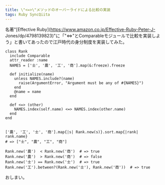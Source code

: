 ```yaml
---
title: \"<=>\"メソッドのオーバーライドによる比較の実装
tags: Ruby SyncQiita
---
```

名著"[Effective Ruby](https://www.amazon.co.jp/Effective-Ruby-Peter-J-
Jones/dp/4798139823)"に「"<=>"とComparableモジュールで比較を実装しよう」と書いてあったので江戸時代の身分制度を実装してみた。

    
    
    class Rank
      include Comparable
      attr_reader :name
      NAMES = ['士', '農', '工', '商'].map(&:freeze).freeze
    
      def initialize(name)
        unless NAMES.include?(name)
          raise(ArgumentError, "Argument must be any of #{NAMES}")
        end
        @name = name
      end
    
      def <=> (other)
        NAMES.index(self.name) <=> NAMES.index(other.name)
      end
    end
    
    
    ['農', '工', '士', '商'].map{|s| Rank.new(s)}.sort.map{|rank| rank.name} 
    # => ["士", "農", "工", "商"]
    
    Rank.new('農')  < Rank.new('商')  # => true
    Rank.new('農')  > Rank.new('商')  # => false
    Rank.new('士') == Rank.new('士')  # => true
    Rank.new('工').between?(Rank.new('士'), Rank.new('商'))  # => true

おしまい。